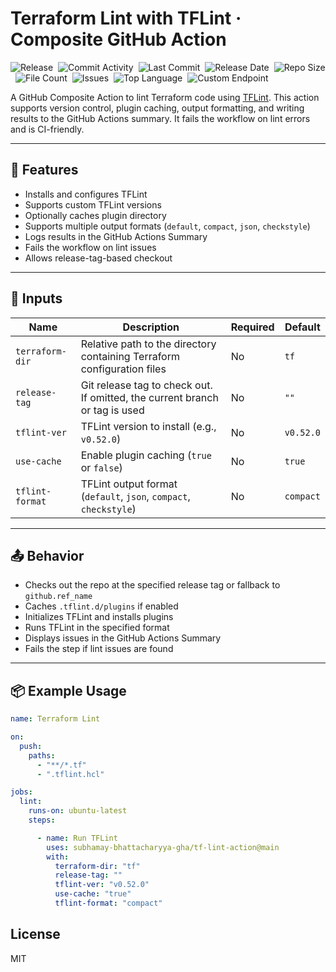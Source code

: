 # Terraform Lint with TFLint · Composite GitHub Action

![Release](https://github.com/subhamay-bhattacharyya-gha/tf-lint-action/actions/workflows/release.yaml/badge.svg)&nbsp;
![Commit Activity](https://img.shields.io/github/commit-activity/t/subhamay-bhattacharyya-gha/tf-lint-action)&nbsp;
![Last Commit](https://img.shields.io/github/last-commit/subhamay-bhattacharyya-gha/tf-lint-action)&nbsp;
![Release Date](https://img.shields.io/github/release-date/subhamay-bhattacharyya-gha/tf-lint-action)&nbsp;
![Repo Size](https://img.shields.io/github/repo-size/subhamay-bhattacharyya-gha/tf-lint-action)&nbsp;
![File Count](https://img.shields.io/github/directory-file-count/subhamay-bhattacharyya-gha/tf-lint-action)&nbsp;
![Issues](https://img.shields.io/github/issues/subhamay-bhattacharyya-gha/tf-lint-action)&nbsp;
![Top Language](https://img.shields.io/github/languages/top/subhamay-bhattacharyya-gha/tf-lint-action)&nbsp;
![Custom Endpoint](https://img.shields.io/endpoint?url=https://gist.githubusercontent.com/bsubhamay/cccdd0893e92625ba02f918c0506f334/raw/tf-lint-action.json?)

A GitHub Composite Action to lint Terraform code using [TFLint](https://github.com/terraform-linters/tflint). This action supports version control, plugin caching, output formatting, and writing results to the GitHub Actions summary. It fails the workflow on lint errors and is CI-friendly.

---

## 🚀 Features

- Installs and configures TFLint
- Supports custom TFLint versions
- Optionally caches plugin directory
- Supports multiple output formats (`default`, `compact`, `json`, `checkstyle`)
- Logs results in the GitHub Actions Summary
- Fails the workflow on lint issues
- Allows release-tag-based checkout

---

## 🔧 Inputs

| Name              | Description                                                                 | Required | Default     |
|-------------------|-----------------------------------------------------------------------------|----------|-------------|
| `terraform-dir`   | Relative path to the directory containing Terraform configuration files     | No       | `tf`        |
| `release-tag`     | Git release tag to check out. If omitted, the current branch or tag is used | No       | `""`        |
| `tflint-ver`      | TFLint version to install (e.g., `v0.52.0`)                                 | No       | `v0.52.0`   |
| `use-cache`       | Enable plugin caching (`true` or `false`)                                   | No       | `true`      |
| `tflint-format`   | TFLint output format (`default`, `json`, `compact`, `checkstyle`)           | No       | `compact`   |

---

## 📤 Behavior

- Checks out the repo at the specified release tag or fallback to `github.ref_name`
- Caches `.tflint.d/plugins` if enabled
- Initializes TFLint and installs plugins
- Runs TFLint in the specified format
- Displays issues in the GitHub Actions Summary
- Fails the step if lint issues are found

---

## 📦 Example Usage

```yaml
name: Terraform Lint

on:
  push:
    paths:
      - "**/*.tf"
      - ".tflint.hcl"

jobs:
  lint:
    runs-on: ubuntu-latest
    steps:

      - name: Run TFLint
        uses: subhamay-bhattacharyya-gha/tf-lint-action@main
        with:
          terraform-dir: "tf"
          release-tag: ""
          tflint-ver: "v0.52.0"
          use-cache: "true"
          tflint-format: "compact"

```

## License

MIT
